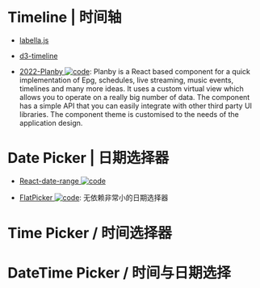 # Timeline | 时间轴

- [labella.js](https://github.com/twitter/labella.js)

- [d3-timeline](https://github.com/commodityvectors/d3-timeline)

- [2022-Planby ![code](https://martrix-usa.oss-accelerate.aliyuncs.com/logo/code.svg)](https://github.com/karolkozer/planby): Planby is a React based component for a quick implementation of Epg, schedules, live streaming, music events, timelines and many more ideas. It uses a custom virtual view which allows you to operate on a really big number of data. The component has a simple API that you can easily integrate with other third party UI libraries. The component theme is customised to the needs of the application design.

# Date Picker | 日期选择器

- [React-date-range ![code](https://martrix-usa.oss-accelerate.aliyuncs.com/logo/code.svg)](https://github.com/Adphorus/react-date-range)

- [FlatPicker ![code](https://martrix-usa.oss-accelerate.aliyuncs.com/logo/code.svg)](https://github.com/chmln/flatpickr): 无依赖非常小的日期选择器

# Time Picker / 时间选择器

# DateTime Picker / 时间与日期选择
